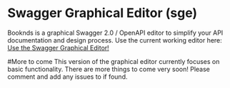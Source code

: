 # Swagger Graphical Editor (sge)
Booknds is a graphical Swagger 2.0 / OpenAPI editor to simplify your API documentation and design process. Use the current working editor here: <a href="http://www.booknds.com/">Use the Swagger Graphical Editor!</a> 

#More to come
This version of the graphical editor currently focuses on basic functionality. There are more things to come very soon! Please comment and add any issues to if found.

